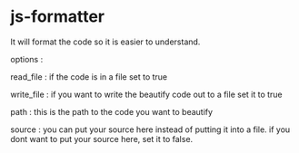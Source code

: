# js-formatter

It will format the code so it is easier to understand. 

options : 

  read_file : if the code is in a file set to true
  
  write_file : if you want to write the beautify code out to a file set it to true
  
  path : this is the path to the code you want to beautify
  
  source : you can put your source here instead of putting it into a file. if you dont want to put your source here, set it to false.
